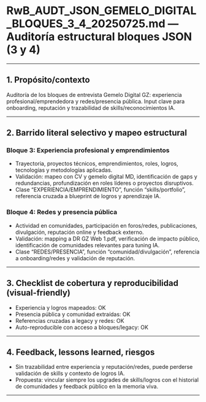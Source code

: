 # RwB_AUDT_JSON_GEMELO_DIGITAL_BLOQUES_3_4_20250725.md — Auditoría estructural bloques JSON (3 y 4)

---

## 1. Propósito/contexto
Auditoría de los bloques de entrevista Gemelo Digital GZ: experiencia profesional/emprendedora y redes/presencia pública. Input clave para onboarding, reputación y trazabilidad de skills/reconocimientos IA.

---

## 2. Barrido literal selectivo y mapeo estructural
### Bloque 3: Experiencia profesional y emprendimientos
- Trayectoria, proyectos técnicos, emprendimientos, roles, logros, tecnologías y metodologías aplicadas.
- Validación: mapeo con CV y gemelo digital MD, identificación de gaps y redundancias, profundización en roles líderes o proyectos disruptivos.
- Clase “EXPERIENCIA/EMPRENDIMIENTO”, función “skills/portfolio”, referencia cruzada a blueprint de logros y aprendizaje IA.

### Bloque 4: Redes y presencia pública
- Actividad en comunidades, participación en foros/redes, publicaciones, divulgación, reputación online y feedback externo.
- Validación: mapping a DR GZ Web 1.pdf, verificación de impacto público, identificación de comunidades relevantes para tuning IA.
- Clase “REDES/PRESENCIA”, función “comunidad/divulgación”, referencia a onboarding/redes y validación de reputación.

---

## 3. Checklist de cobertura y reproducibilidad (visual-friendly)
- Experiencia y logros mapeados: OK
- Presencia pública y comunidad extraídas: OK
- Referencias cruzadas a legacy y redes: OK
- Auto-reproducible con acceso a bloques/legacy: OK

---

## 4. Feedback, lessons learned, riesgos
- Sin trazabilidad entre experiencia y reputación/redes, puede perderse validación de skills y contexto de logros IA.
- Propuesta: vincular siempre los upgrades de skills/logros con el historial de comunidades y feedback público en la memoria viva.

---

